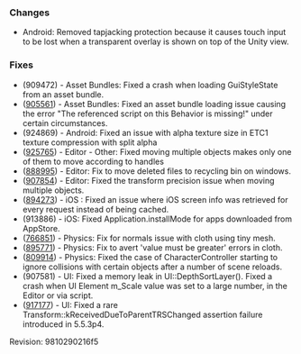 ### Changes

*   Android: Removed tapjacking protection because it causes touch input to be lost when a transparent overlay is shown on top of the Unity view.

### Fixes

*   (909472) - Asset Bundles: Fixed a crash when loading GuiStyleState from an asset bundle.
*   ([905561](https://issuetracker.unity3d.com/product/unity/issues/guid/905561/)) - Asset Bundles: Fixed an asset bundle loading issue causing the error "The referenced script on this Behavior is missing!" under certain circumstances.
*   (924869) - Android: Fixed an issue with alpha texture size in ETC1 texture compression with split alpha
*   ([925765](https://issuetracker.unity3d.com/product/unity/issues/guid/925765/)) - Editor - Other: Fixed moving multiple objects makes only one of them to move according to handles
*   ([888995](https://issuetracker.unity3d.com/product/unity/issues/guid/888995/)) - Editor: Fix to move deleted files to recycling bin on windows.
*   ([907854](https://issuetracker.unity3d.com/product/unity/issues/guid/907854/)) - Editor: Fixed the transform precision issue when moving multiple objects.
*   ([894273](https://issuetracker.unity3d.com/product/unity/issues/guid/894273/)) - iOS : Fixed an issue where iOS screen info was retrieved for every request instead of being cached.
*   (913886) - iOS: Fixed Application.installMode for apps downloaded from AppStore.
*   ([766851](https://issuetracker.unity3d.com/product/unity/issues/guid/766851/)) - Physics: Fix for normals issue with cloth using tiny mesh.
*   ([895771](https://issuetracker.unity3d.com/product/unity/issues/guid/895771/)) - Physics: Fix to avert 'value must be greater' errors in cloth.
*   ([809914](https://issuetracker.unity3d.com/product/unity/issues/guid/809914/)) - Physics: Fixed the case of CharacterController starting to ignore collisions with certain objects after a number of scene reloads.
*   (907581) - UI: Fixed a memory leak in UI::DepthSortLayer(). Fixed a crash when UI Element m\_Scale value was set to a large number, in the Editor or via script.
*   ([917177](https://issuetracker.unity3d.com/product/unity/issues/guid/917177/)) - UI: Fixed a rare Transform::kReceivedDueToParentTRSChanged assertion failure introduced in 5.5.3p4.

Revision: 9810290216f5